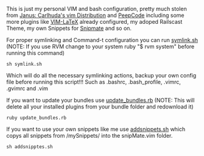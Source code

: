 This is just my personal VIM and bash configuration, pretty much stolen from [Janus: Carlhuda's vim Distribution](https://github.com/carlhuda/janus) and [PeepCode](http://peepcode.com/products/smash-into-vim-ii) including some more plugins like [VIM-LaTeX](http://vim-latex.sourceforge.net/) already configured, my adoped Railscast Theme, my own Snippets for [Snipmate](http://www.vim.org/scripts/script.php?script_id=2540) and so on.

For proper symlinking and Command-t configuration you can run [symlink.sh](https://github.com/znake/dotfiles/blob/master/symlink.sh) (NOTE: If you use RVM change to your system ruby "$ rvm system" before running this command)

    sh symlink.sh

Which will do all the necessary symlinking actions, backup your own config file before running this script!!!
Such as .bashrc, .bash_profile, .vimrc, .gvimrc and .vim

If you want to update your bundles use [update_bundles.rb](https://github.com/znake/dotfiles/blob/master/vim/update_bundles.rb) (NOTE: This will delete all your installed plugins from your bundle folder and redownload it)

    ruby update_bundles.rb

If you want to use your own snippets like me use [addsnippets.sh](https://github.com/znake/dotfiles/blob/master/vim/mySnippets/addsnippets.sh) which copys all snippets from /mySnippets/ into the snipMate.vim folder.

    sh addsnipptes.sh

